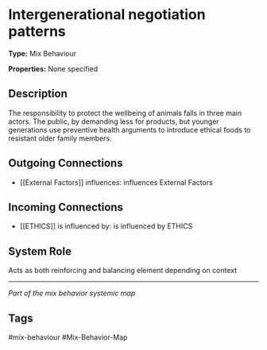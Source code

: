 # Intergenerational negotiation patterns

**Type:** Mix Behaviour

**Properties:** None specified

## Description
The responsibility to protect the wellbeing of animals falls in three main actors. The public, by demanding less for products, but younger generations use preventive health arguments to introduce ethical foods to resistant older family members.

## Outgoing Connections
- [[External Factors]] influences: influences External Factors

## Incoming Connections
- [[ETHICS]] is influenced by: is influenced by ETHICS

## System Role
Acts as both reinforcing and balancing element depending on context

---
*Part of the mix behavior systemic map*

## Tags
#mix-behaviour #Mix-Behavior-Map
